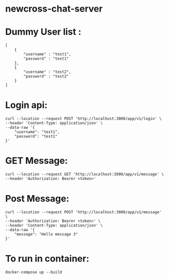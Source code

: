 # newcross-chat-server

# Dummy User list : 
    [
        {
            "username" : "test1",
            "password" : "test1"
        },
        {
            "username" : "test2",
            "password" : "test2"
        }
    ]

# Login api: 
    curl --location --request POST 'http://localhost:3000/app/v1/login' \
    --header 'Content-Type: application/json' \
    --data-raw '{
        "username": "test1",
        "password": "test1"
    }'

# GET Message: 
    curl --location --request GET 'http://localhost:3000/app/v1/message' \
    --header 'Authorization: Bearer <token>'

# Post Message: 
    curl --location --request POST 'http://localhost:3000/app/v1/message' \
    --header 'Authorization: Bearer <token>' \
    --header 'Content-Type: application/json' \
    --data-raw '{
        "message": "Hello message 3"
    }'

# To run in container: 
    docker-compose up --build